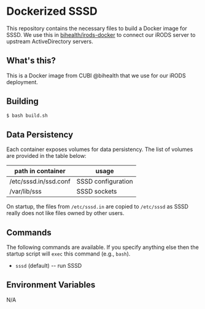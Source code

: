 # Dockerized SSSD

This repository contains the necessary files to build a Docker image for SSSD.
We use this in [bihealth/irods-docker](https://github.com/bihealth/irods-docker) to connect our iRODS server to upstream ActiveDirectory servers.

## What's this?

This is a Docker image from CUBI @bihealth that we use for our iRODS deployment.

## Building

```bash
$ bash build.sh
```

## Data Persistency

Each container exposes volumes for data persistency.
The list of volumes are provided in the table below:

| path in container               | usage                         |
|---------------------------------|-------------------------------|
| /etc/sssd.in/ssd.conf           | SSSD configuration |
| /var/lib/sss                    | SSSD sockets |

On startup, the files from `/etc/sssd.in` are copied to `/etc/sssd` as SSSD really does not like files owned by other users.

## Commands

The following commands are available.
If you specify anything else then the startup script will `exec` this command (e.g., `bash`).

- `sssd` (default) -- run SSSD

## Environment Variables

N/A
